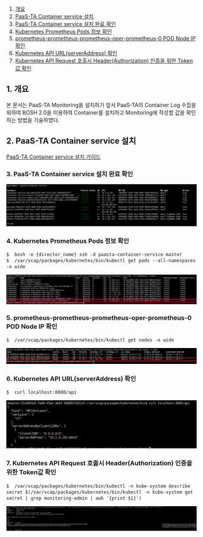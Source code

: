 1. [개요](#1)  
2. [PaaS-TA Container service 설치](#2)  
3. [PaaS-TA Container service 설치 완료 확인](#3)  
4. [Kubernetes Prometheus Pods 정보 확인](#4)  
5. [prometheus-prometheus-prometheus-oper-prometheus-0 POD Node IP 확인](#5)  
6. [Kubernetes API URL(serverAddress) 확인](#6)  
7. [Kubernetes API Request 호출시 Header(Authorization) 인증을 위한 Token값 확인](#7)  

 
## <div id='1'/>1. 개요

본 문서는 PaaS-TA Monitoring을 설치하기 앞서 PaaS-TA의 Container Log 수집을 위하여 BOSH 2.0을 이용하여 Container를 설치하고 Monitoring에 작성할 값을 확인하는 방법을 기술하였다.


## <div id='2'/>2.	PaaS-TA Container service 설치

[PaaS-TA Container service 설치 가이드](https://github.com/PaaS-TA/Guide-5.0-Ravioli/blob/master/service-guide/tools/PAAS-TA_CONTAINER_SERVICE_INSTALL_GUIDE_V2.0.md)

### <div id='3'/>3.	PaaS-TA Container service 설치 완료 확인 
![PaaSTa_paasta_container_service_vms]


### <div id='4'/>4.	Kubernetes Prometheus Pods 정보 확인  
```
$  bosh -e {director_name} ssh -d paasta-container-service master
$  /var/vcap/packages/kubernetes/bin/kubectl get pods --all-namespaces -o wide
```
![PaaSTa_paasta_container_service_pods]

### <div id='5'/>5.	prometheus-prometheus-prometheus-oper-prometheus-0 POD Node IP 확인
```
$  /var/vcap/packages/kubernetes/bin/kubectl get nodes -o wide
```
![PaaSTa_paasta_container_service_nodes]

### <div id='6'/>6.	Kubernetes API URL(serverAddress) 확인
```
$  curl localhost:8080/api
```
![PaaSTa_paasta_container_service_kubernetes_api]

### <div id='7'/>7.	Kubernetes API Request 호출시 Header(Authorization) 인증을 위한 Token값 확인
```
$  /var/vcap/packages/kubernetes/bin/kubectl -n kube-system describe secret $(/var/vcap/packages/kubernetes/bin/kubectl -n kube-system get secret | grep monitoring-admin | awk '{print $1}')
```
![PaaSTa_paasta_container_service_kubernetes_token]




[PaaSTa_paasta_container_service_vms]:./images/paasta-container-service-vms.png
[PaaSTa_paasta_container_service_pods]:./images/paasta-container-service-pods.png
[PaaSTa_paasta_container_service_nodes]:./images/paasta-container-service-nodes.png
[PaaSTa_paasta_container_service_kubernetes_api]:./images/paasta-container-service-kubernetes-api.png
[PaaSTa_paasta_container_service_kubernetes_token]:./images/paasta-container-service-kubernetes-token.png
